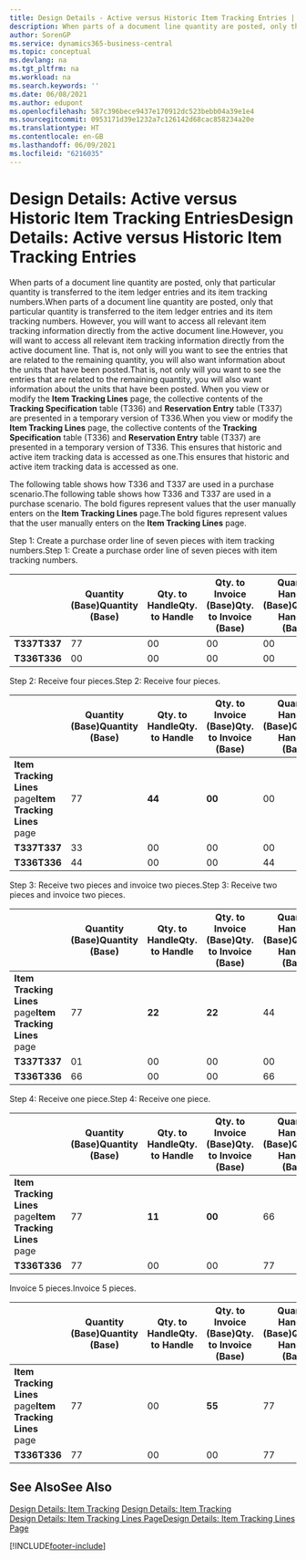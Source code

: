 ```yaml
---
title: Design Details - Active versus Historic Item Tracking Entries | Microsoft Docs
description: When parts of a document line quantity are posted, only that particular quantity is transferred to the item ledger entries and its item tracking numbers. However, you will want to access all relevant item tracking information directly from the active document line. That is, not only will you want to see the entries that are related to the remaining quantity, you will also want information about the units that have been posted. When you view or modify the **Item Tracking Lines** page, the collective contents of the **Tracking Specification** table (T336) and **Reservation Entry** table (T337) are presented in a temporary version of T336. This ensures that historic and active item tracking data is accessed as one.
author: SorenGP
ms.service: dynamics365-business-central
ms.topic: conceptual
ms.devlang: na
ms.tgt_pltfrm: na
ms.workload: na
ms.search.keywords: ''
ms.date: 06/08/2021
ms.author: edupont
ms.openlocfilehash: 587c396bece9437e170912dc523bebb04a39e1e4
ms.sourcegitcommit: 0953171d39e1232a7c126142d68cac858234a20e
ms.translationtype: HT
ms.contentlocale: en-GB
ms.lasthandoff: 06/09/2021
ms.locfileid: "6216035"
---
```

# <a name="design-details-active-versus-historic-item-tracking-entries"></a><span data-ttu-id="aa077-107">Design Details: Active versus Historic Item Tracking Entries</span><span class="sxs-lookup"><span data-stu-id="aa077-107">Design Details: Active versus Historic Item Tracking Entries</span></span>
<span data-ttu-id="aa077-108">When parts of a document line quantity are posted, only that particular quantity is transferred to the item ledger entries and its item tracking numbers.</span><span class="sxs-lookup"><span data-stu-id="aa077-108">When parts of a document line quantity are posted, only that particular quantity is transferred to the item ledger entries and its item tracking numbers.</span></span> <span data-ttu-id="aa077-109">However, you will want to access all relevant item tracking information directly from the active document line.</span><span class="sxs-lookup"><span data-stu-id="aa077-109">However, you will want to access all relevant item tracking information directly from the active document line.</span></span> <span data-ttu-id="aa077-110">That is, not only will you want to see the entries that are related to the remaining quantity, you will also want information about the units that have been posted.</span><span class="sxs-lookup"><span data-stu-id="aa077-110">That is, not only will you want to see the entries that are related to the remaining quantity, you will also want information about the units that have been posted.</span></span> <span data-ttu-id="aa077-111">When you view or modify the **Item Tracking Lines** page, the collective contents of the **Tracking Specification** table (T336) and **Reservation Entry** table (T337) are presented in a temporary version of T336.</span><span class="sxs-lookup"><span data-stu-id="aa077-111">When you view or modify the **Item Tracking Lines** page, the collective contents of the **Tracking Specification** table (T336) and **Reservation Entry** table (T337) are presented in a temporary version of T336.</span></span> <span data-ttu-id="aa077-112">This ensures that historic and active item tracking data is accessed as one.</span><span class="sxs-lookup"><span data-stu-id="aa077-112">This ensures that historic and active item tracking data is accessed as one.</span></span>  

 <span data-ttu-id="aa077-113">The following table shows how T336 and T337 are used in a purchase scenario.</span><span class="sxs-lookup"><span data-stu-id="aa077-113">The following table shows how T336 and T337 are used in a purchase scenario.</span></span> <span data-ttu-id="aa077-114">The bold figures represent values that the user manually enters on the **Item Tracking Lines** page.</span><span class="sxs-lookup"><span data-stu-id="aa077-114">The bold figures represent values that the user manually enters on the **Item Tracking Lines** page.</span></span>  

 <span data-ttu-id="aa077-115">Step 1: Create a purchase order line of seven pieces with item tracking numbers.</span><span class="sxs-lookup"><span data-stu-id="aa077-115">Step 1: Create a purchase order line of seven pieces with item tracking numbers.</span></span>  

||<span data-ttu-id="aa077-116">**Quantity (Base)**</span><span class="sxs-lookup"><span data-stu-id="aa077-116">**Quantity (Base)**</span></span>|<span data-ttu-id="aa077-117">**Qty. to Handle**</span><span class="sxs-lookup"><span data-stu-id="aa077-117">**Qty. to Handle**</span></span>|<span data-ttu-id="aa077-118">**Qty. to Invoice (Base)**</span><span class="sxs-lookup"><span data-stu-id="aa077-118">**Qty. to Invoice (Base)**</span></span>|<span data-ttu-id="aa077-119">**Quantity Handled (Base)**</span><span class="sxs-lookup"><span data-stu-id="aa077-119">**Quantity Handled (Base)**</span></span>|<span data-ttu-id="aa077-120">**Quantity Invoiced (Base)**</span><span class="sxs-lookup"><span data-stu-id="aa077-120">**Quantity Invoiced (Base)**</span></span>|  
|-|----------------------------------------------|--------------------------------------------|------------------------------------------------------|-------------------------------------------------------|--------------------------------------------------------|  
|<span data-ttu-id="aa077-121">**T337**</span><span class="sxs-lookup"><span data-stu-id="aa077-121">**T337**</span></span>|<span data-ttu-id="aa077-122">7</span><span class="sxs-lookup"><span data-stu-id="aa077-122">7</span></span>|<span data-ttu-id="aa077-123">0</span><span class="sxs-lookup"><span data-stu-id="aa077-123">0</span></span>|<span data-ttu-id="aa077-124">0</span><span class="sxs-lookup"><span data-stu-id="aa077-124">0</span></span>|<span data-ttu-id="aa077-125">0</span><span class="sxs-lookup"><span data-stu-id="aa077-125">0</span></span>|<span data-ttu-id="aa077-126">0</span><span class="sxs-lookup"><span data-stu-id="aa077-126">0</span></span>|  
|<span data-ttu-id="aa077-127">**T336**</span><span class="sxs-lookup"><span data-stu-id="aa077-127">**T336**</span></span>|<span data-ttu-id="aa077-128">0</span><span class="sxs-lookup"><span data-stu-id="aa077-128">0</span></span>|<span data-ttu-id="aa077-129">0</span><span class="sxs-lookup"><span data-stu-id="aa077-129">0</span></span>|<span data-ttu-id="aa077-130">0</span><span class="sxs-lookup"><span data-stu-id="aa077-130">0</span></span>|<span data-ttu-id="aa077-131">0</span><span class="sxs-lookup"><span data-stu-id="aa077-131">0</span></span>|<span data-ttu-id="aa077-132">0</span><span class="sxs-lookup"><span data-stu-id="aa077-132">0</span></span>|  

 <span data-ttu-id="aa077-133">Step 2: Receive four pieces.</span><span class="sxs-lookup"><span data-stu-id="aa077-133">Step 2: Receive four pieces.</span></span>  

||<span data-ttu-id="aa077-134">**Quantity (Base)**</span><span class="sxs-lookup"><span data-stu-id="aa077-134">**Quantity (Base)**</span></span>|<span data-ttu-id="aa077-135">**Qty. to Handle**</span><span class="sxs-lookup"><span data-stu-id="aa077-135">**Qty. to Handle**</span></span>|<span data-ttu-id="aa077-136">**Qty. to Invoice (Base)**</span><span class="sxs-lookup"><span data-stu-id="aa077-136">**Qty. to Invoice (Base)**</span></span>|<span data-ttu-id="aa077-137">**Quantity Handled (Base)**</span><span class="sxs-lookup"><span data-stu-id="aa077-137">**Quantity Handled (Base)**</span></span>|<span data-ttu-id="aa077-138">**Quantity Invoiced (Base)**</span><span class="sxs-lookup"><span data-stu-id="aa077-138">**Quantity Invoiced (Base)**</span></span>|  
|-|----------------------------------------------|--------------------------------------------|------------------------------------------------------|-------------------------------------------------------|--------------------------------------------------------|  
|<span data-ttu-id="aa077-139">**Item Tracking Lines** page</span><span class="sxs-lookup"><span data-stu-id="aa077-139">**Item Tracking Lines** page</span></span>|<span data-ttu-id="aa077-140">7</span><span class="sxs-lookup"><span data-stu-id="aa077-140">7</span></span>|<span data-ttu-id="aa077-141">**4**</span><span class="sxs-lookup"><span data-stu-id="aa077-141">**4**</span></span>|<span data-ttu-id="aa077-142">**0**</span><span class="sxs-lookup"><span data-stu-id="aa077-142">**0**</span></span>|<span data-ttu-id="aa077-143">0</span><span class="sxs-lookup"><span data-stu-id="aa077-143">0</span></span>|<span data-ttu-id="aa077-144">0</span><span class="sxs-lookup"><span data-stu-id="aa077-144">0</span></span>|  
|<span data-ttu-id="aa077-145">**T337**</span><span class="sxs-lookup"><span data-stu-id="aa077-145">**T337**</span></span>|<span data-ttu-id="aa077-146">3</span><span class="sxs-lookup"><span data-stu-id="aa077-146">3</span></span>|<span data-ttu-id="aa077-147">0</span><span class="sxs-lookup"><span data-stu-id="aa077-147">0</span></span>|<span data-ttu-id="aa077-148">0</span><span class="sxs-lookup"><span data-stu-id="aa077-148">0</span></span>|<span data-ttu-id="aa077-149">0</span><span class="sxs-lookup"><span data-stu-id="aa077-149">0</span></span>|<span data-ttu-id="aa077-150">0</span><span class="sxs-lookup"><span data-stu-id="aa077-150">0</span></span>|  
|<span data-ttu-id="aa077-151">**T336**</span><span class="sxs-lookup"><span data-stu-id="aa077-151">**T336**</span></span>|<span data-ttu-id="aa077-152">4</span><span class="sxs-lookup"><span data-stu-id="aa077-152">4</span></span>|<span data-ttu-id="aa077-153">0</span><span class="sxs-lookup"><span data-stu-id="aa077-153">0</span></span>|<span data-ttu-id="aa077-154">0</span><span class="sxs-lookup"><span data-stu-id="aa077-154">0</span></span>|<span data-ttu-id="aa077-155">4</span><span class="sxs-lookup"><span data-stu-id="aa077-155">4</span></span>|<span data-ttu-id="aa077-156">0</span><span class="sxs-lookup"><span data-stu-id="aa077-156">0</span></span>|  

 <span data-ttu-id="aa077-157">Step 3: Receive two pieces and invoice two pieces.</span><span class="sxs-lookup"><span data-stu-id="aa077-157">Step 3: Receive two pieces and invoice two pieces.</span></span>  

||<span data-ttu-id="aa077-158">**Quantity (Base)**</span><span class="sxs-lookup"><span data-stu-id="aa077-158">**Quantity (Base)**</span></span>|<span data-ttu-id="aa077-159">**Qty. to Handle**</span><span class="sxs-lookup"><span data-stu-id="aa077-159">**Qty. to Handle**</span></span>|<span data-ttu-id="aa077-160">**Qty. to Invoice (Base)**</span><span class="sxs-lookup"><span data-stu-id="aa077-160">**Qty. to Invoice (Base)**</span></span>|<span data-ttu-id="aa077-161">**Quantity Handled (Base)**</span><span class="sxs-lookup"><span data-stu-id="aa077-161">**Quantity Handled (Base)**</span></span>|<span data-ttu-id="aa077-162">**Quantity Invoiced (Base)**</span><span class="sxs-lookup"><span data-stu-id="aa077-162">**Quantity Invoiced (Base)**</span></span>|  
|-|----------------------------------------------|--------------------------------------------|------------------------------------------------------|-------------------------------------------------------|--------------------------------------------------------|  
|<span data-ttu-id="aa077-163">**Item Tracking Lines** page</span><span class="sxs-lookup"><span data-stu-id="aa077-163">**Item Tracking Lines** page</span></span>|<span data-ttu-id="aa077-164">7</span><span class="sxs-lookup"><span data-stu-id="aa077-164">7</span></span>|<span data-ttu-id="aa077-165">**2**</span><span class="sxs-lookup"><span data-stu-id="aa077-165">**2**</span></span>|<span data-ttu-id="aa077-166">**2**</span><span class="sxs-lookup"><span data-stu-id="aa077-166">**2**</span></span>|<span data-ttu-id="aa077-167">4</span><span class="sxs-lookup"><span data-stu-id="aa077-167">4</span></span>|<span data-ttu-id="aa077-168">0</span><span class="sxs-lookup"><span data-stu-id="aa077-168">0</span></span>|  
|<span data-ttu-id="aa077-169">**T337**</span><span class="sxs-lookup"><span data-stu-id="aa077-169">**T337**</span></span>|<span data-ttu-id="aa077-170">0</span><span class="sxs-lookup"><span data-stu-id="aa077-170">1</span></span>|<span data-ttu-id="aa077-171">0</span><span class="sxs-lookup"><span data-stu-id="aa077-171">0</span></span>|<span data-ttu-id="aa077-172">0</span><span class="sxs-lookup"><span data-stu-id="aa077-172">0</span></span>|<span data-ttu-id="aa077-173">0</span><span class="sxs-lookup"><span data-stu-id="aa077-173">0</span></span>|<span data-ttu-id="aa077-174">0</span><span class="sxs-lookup"><span data-stu-id="aa077-174">0</span></span>|  
|<span data-ttu-id="aa077-175">**T336**</span><span class="sxs-lookup"><span data-stu-id="aa077-175">**T336**</span></span>|<span data-ttu-id="aa077-176">6</span><span class="sxs-lookup"><span data-stu-id="aa077-176">6</span></span>|<span data-ttu-id="aa077-177">0</span><span class="sxs-lookup"><span data-stu-id="aa077-177">0</span></span>|<span data-ttu-id="aa077-178">0</span><span class="sxs-lookup"><span data-stu-id="aa077-178">0</span></span>|<span data-ttu-id="aa077-179">6</span><span class="sxs-lookup"><span data-stu-id="aa077-179">6</span></span>|<span data-ttu-id="aa077-180">2</span><span class="sxs-lookup"><span data-stu-id="aa077-180">2</span></span>|  

 <span data-ttu-id="aa077-181">Step 4: Receive one piece.</span><span class="sxs-lookup"><span data-stu-id="aa077-181">Step 4: Receive one piece.</span></span>  

||<span data-ttu-id="aa077-182">**Quantity (Base)**</span><span class="sxs-lookup"><span data-stu-id="aa077-182">**Quantity (Base)**</span></span>|<span data-ttu-id="aa077-183">**Qty. to Handle**</span><span class="sxs-lookup"><span data-stu-id="aa077-183">**Qty. to Handle**</span></span>|<span data-ttu-id="aa077-184">**Qty. to Invoice (Base)**</span><span class="sxs-lookup"><span data-stu-id="aa077-184">**Qty. to Invoice (Base)**</span></span>|<span data-ttu-id="aa077-185">**Quantity Handled (Base)**</span><span class="sxs-lookup"><span data-stu-id="aa077-185">**Quantity Handled (Base)**</span></span>|<span data-ttu-id="aa077-186">**Quantity Invoiced (Base)**</span><span class="sxs-lookup"><span data-stu-id="aa077-186">**Quantity Invoiced (Base)**</span></span>|  
|-|----------------------------------------------|--------------------------------------------|------------------------------------------------------|-------------------------------------------------------|--------------------------------------------------------|  
|<span data-ttu-id="aa077-187">**Item Tracking Lines** page</span><span class="sxs-lookup"><span data-stu-id="aa077-187">**Item Tracking Lines** page</span></span>|<span data-ttu-id="aa077-188">7</span><span class="sxs-lookup"><span data-stu-id="aa077-188">7</span></span>|<span data-ttu-id="aa077-189">**1**</span><span class="sxs-lookup"><span data-stu-id="aa077-189">**1**</span></span>|<span data-ttu-id="aa077-190">**0**</span><span class="sxs-lookup"><span data-stu-id="aa077-190">**0**</span></span>|<span data-ttu-id="aa077-191">6</span><span class="sxs-lookup"><span data-stu-id="aa077-191">6</span></span>|<span data-ttu-id="aa077-192">2</span><span class="sxs-lookup"><span data-stu-id="aa077-192">2</span></span>|  
|<span data-ttu-id="aa077-193">**T336**</span><span class="sxs-lookup"><span data-stu-id="aa077-193">**T336**</span></span>|<span data-ttu-id="aa077-194">7</span><span class="sxs-lookup"><span data-stu-id="aa077-194">7</span></span>|<span data-ttu-id="aa077-195">0</span><span class="sxs-lookup"><span data-stu-id="aa077-195">0</span></span>|<span data-ttu-id="aa077-196">0</span><span class="sxs-lookup"><span data-stu-id="aa077-196">0</span></span>|<span data-ttu-id="aa077-197">7</span><span class="sxs-lookup"><span data-stu-id="aa077-197">7</span></span>|<span data-ttu-id="aa077-198">2</span><span class="sxs-lookup"><span data-stu-id="aa077-198">2</span></span>|  

 <span data-ttu-id="aa077-199">Invoice 5 pieces.</span><span class="sxs-lookup"><span data-stu-id="aa077-199">Invoice 5 pieces.</span></span>  

||<span data-ttu-id="aa077-200">**Quantity (Base)**</span><span class="sxs-lookup"><span data-stu-id="aa077-200">**Quantity (Base)**</span></span>|<span data-ttu-id="aa077-201">**Qty. to Handle**</span><span class="sxs-lookup"><span data-stu-id="aa077-201">**Qty. to Handle**</span></span>|<span data-ttu-id="aa077-202">**Qty. to Invoice (Base)**</span><span class="sxs-lookup"><span data-stu-id="aa077-202">**Qty. to Invoice (Base)**</span></span>|<span data-ttu-id="aa077-203">**Quantity Handled (Base)**</span><span class="sxs-lookup"><span data-stu-id="aa077-203">**Quantity Handled (Base)**</span></span>|<span data-ttu-id="aa077-204">**Quantity Invoiced (Base)**</span><span class="sxs-lookup"><span data-stu-id="aa077-204">**Quantity Invoiced (Base)**</span></span>|  
|-|----------------------------------------------|--------------------------------------------|------------------------------------------------------|-------------------------------------------------------|--------------------------------------------------------|  
|<span data-ttu-id="aa077-205">**Item Tracking Lines** page</span><span class="sxs-lookup"><span data-stu-id="aa077-205">**Item Tracking Lines** page</span></span>|<span data-ttu-id="aa077-206">7</span><span class="sxs-lookup"><span data-stu-id="aa077-206">7</span></span>|<span data-ttu-id="aa077-207">0</span><span class="sxs-lookup"><span data-stu-id="aa077-207">0</span></span>|<span data-ttu-id="aa077-208">**5**</span><span class="sxs-lookup"><span data-stu-id="aa077-208">**5**</span></span>|<span data-ttu-id="aa077-209">7</span><span class="sxs-lookup"><span data-stu-id="aa077-209">7</span></span>|<span data-ttu-id="aa077-210">2</span><span class="sxs-lookup"><span data-stu-id="aa077-210">2</span></span>|  
|<span data-ttu-id="aa077-211">**T336**</span><span class="sxs-lookup"><span data-stu-id="aa077-211">**T336**</span></span>|<span data-ttu-id="aa077-212">7</span><span class="sxs-lookup"><span data-stu-id="aa077-212">7</span></span>|<span data-ttu-id="aa077-213">0</span><span class="sxs-lookup"><span data-stu-id="aa077-213">0</span></span>|<span data-ttu-id="aa077-214">0</span><span class="sxs-lookup"><span data-stu-id="aa077-214">0</span></span>|<span data-ttu-id="aa077-215">7</span><span class="sxs-lookup"><span data-stu-id="aa077-215">7</span></span>|<span data-ttu-id="aa077-216">7</span><span class="sxs-lookup"><span data-stu-id="aa077-216">7</span></span>|  

## <a name="see-also"></a><span data-ttu-id="aa077-217">See Also</span><span class="sxs-lookup"><span data-stu-id="aa077-217">See Also</span></span>  
 <span data-ttu-id="aa077-218">[Design Details: Item Tracking](design-details-item-tracking.md) </span><span class="sxs-lookup"><span data-stu-id="aa077-218">[Design Details: Item Tracking](design-details-item-tracking.md) </span></span>  
 [<span data-ttu-id="aa077-219">Design Details: Item Tracking Lines Page</span><span class="sxs-lookup"><span data-stu-id="aa077-219">Design Details: Item Tracking Lines Page</span></span>](design-details-item-tracking-lines-window.md)


[!INCLUDE[footer-include](includes/footer-banner.md)]